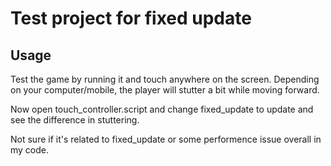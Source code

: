 # Test project for fixed update

## Usage

Test the game by running it and touch anywhere on the screen. Depending on your computer/mobile, the player will stutter a bit while moving forward.

Now open touch_controller.script and change fixed_update to update and see the difference in stuttering.

Not sure if it's related to fixed_update or some performence issue overall in my code.
